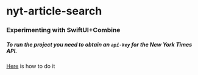 # nyt-article-search
### Experimenting with SwiftUI+Combine

##### To run the project you need to obtain an `api-key` for the New York Times API.
[Here](https://developer.nytimes.com/get-started) is how to do it
